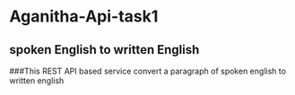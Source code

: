 # Aganitha-Api-task1
## spoken English to written English
###This REST API based service convert a paragraph of spoken english to written english 

